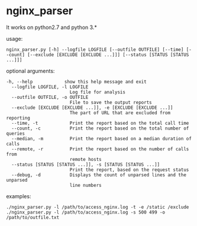 # nginx_parser
It works on python2.7 and python 3.*

usage: 

    nginx_parser.py [-h] --logfile LOGFILE [--outfile OUTFILE] [--time] [--count] [--exclude [EXCLUDE [EXCLUDE ...]]] [--status [STATUS [STATUS ...]]]

optional arguments:

    -h, --help            show this help message and exit
      --logfile LOGFILE, -l LOGFILE
                            Log file for analysis
      --outfile OUTFILE, -o OUTFILE
                            File to save the output reports
      --exclude [EXCLUDE [EXCLUDE ...]], -e [EXCLUDE [EXCLUDE ...]]
                            The part of URL that are excluded from reporting
      --time, -t            Print the report based on the total call time
      --count, -c           Print the report based on the total number of queries
      --median, -m          Print the report based on a median duration of calls
      --remote, -r          Print the report based on the number of calls from
                            remote hosts
      --status [STATUS [STATUS ...]], -s [STATUS [STATUS ...]]
                            Print the report, based on the request status
      --debug, -d           Displays the count of unparsed lines and the unparsed
                            line numbers
              
   examples:

    ./nginx_parser.py -l /path/to/access_nginx.log -t -e /static /exclude
    ./nginx_parser.py -l /path/to/access_nginx.log -s 500 499 -o /path/to/outfile.txt
